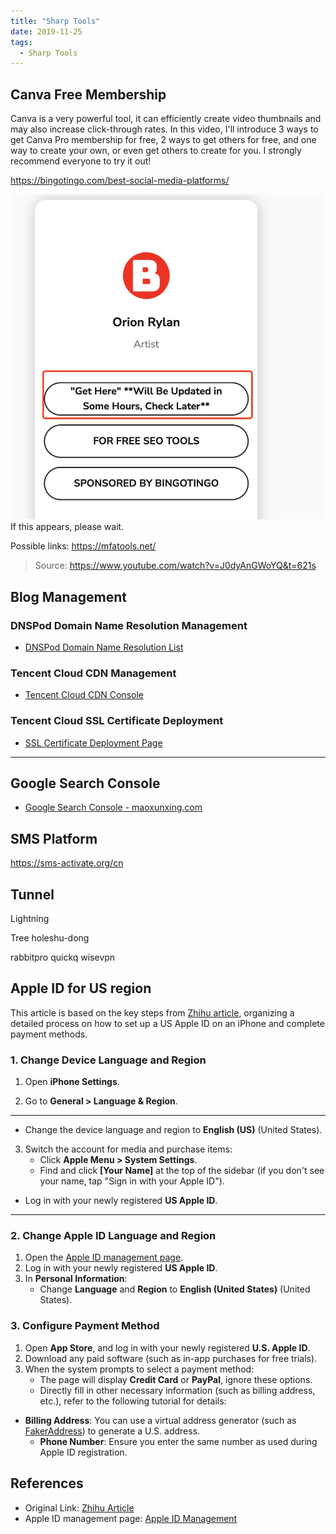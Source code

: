 ```yaml
---
title: "Sharp Tools"
date: 2019-11-25
tags:
  - Sharp Tools
---
```


## Canva Free Membership

Canva is a very powerful tool, it can efficiently create video thumbnails and may also increase click-through rates. In this video, I'll introduce 3 ways to get Canva Pro membership for free, 2 ways to get others for free, and one way to create your own, or even get others to create for you. I strongly recommend everyone to try it out!

https://bingotingo.com/best-social-media-platforms/

![alt text](image.png)
If this appears, please wait.

Possible links:
https://mfatools.net/

> Source: https://www.youtube.com/watch?v=J0dyAnGWoYQ&t=621s

## Blog Management

### **DNSPod Domain Name Resolution Management**

- [DNSPod Domain Name Resolution List](https://console.dnspod.cn/dns/list)

### **Tencent Cloud CDN Management**

- [Tencent Cloud CDN Console](https://console.cloud.tencent.com/cdn)

### **Tencent Cloud SSL Certificate Deployment**

- [SSL Certificate Deployment Page](https://console.cloud.tencent.com/ssl/dsc/deploy?id=2wNhkHpV&uin=100009416799&ownerUin=100009416799)

---

## **Google Search Console**

- [Google Search Console - maoxunxing.com](https://search.google.com/search-console?resource_id=sc-domain%3Amaoxunxing.com)

## SMS Platform

https://sms-activate.org/cn

## Tunnel

Lightning 

Tree holeshu-dong

rabbitpro
quickq
wisevpn
## Apple ID for US region
This article is based on the key steps from [Zhihu article](https://zhuanlan.zhihu.com/p/367821925), organizing a detailed process on how to set up a US Apple ID on an iPhone and complete payment methods.

### 1. Change Device Language and Region


1. Open **iPhone Settings**.


2. Go to **General > Language & Region**.
---
- Change the device language and region to **English (US)** (United States).
3. Switch the account for media and purchase items:
   - Click **Apple Menu > System Settings**.
   - Find and click **[Your Name]** at the top of the sidebar (if you don't see your name, tap "Sign in with your Apple ID").
- Log in with your newly registered **US Apple ID**.
---


### 2. Change Apple ID Language and Region
1. Open the [Apple ID management page](https://appleid.apple.com/account/manage/section/information).
2. Log in with your newly registered **US Apple ID**.
3. In **Personal Information**:
   - Change **Language** and **Region** to **English (United States)** (United States).

### 3. Configure Payment Method
1. Open **App Store**, and log in with your newly registered **U.S. Apple ID**.
2. Download any paid software (such as in-app purchases for free trials).
3. When the system prompts to select a payment method:
   - The page will display **Credit Card** or **PayPal**, ignore these options.
   - Directly fill in other necessary information (such as billing address, etc.), refer to the following tutorial for details:
- **Billing Address**: You can use a virtual address generator (such as [FakerAddress](https://www.fakeraddress.com/)) to generate a U.S. address.
     - **Phone Number**: Ensure you enter the same number as used during Apple ID registration.

## References
- Original Link: [Zhihu Article](https://zhuanlan.zhihu.com/p/367821925)
- Apple ID management page: [Apple ID Management](https://appleid.apple.com/account/manage/section/information)
